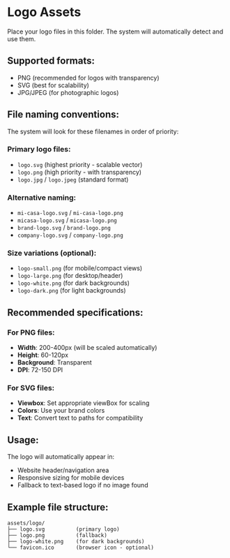 # Logo Assets

Place your logo files in this folder. The system will automatically detect and use them.

## Supported formats:
- PNG (recommended for logos with transparency)
- SVG (best for scalability)
- JPG/JPEG (for photographic logos)

## File naming conventions:
The system will look for these filenames in order of priority:

### Primary logo files:
- `logo.svg` (highest priority - scalable vector)
- `logo.png` (high priority - with transparency)
- `logo.jpg` / `logo.jpeg` (standard format)

### Alternative naming:
- `mi-casa-logo.svg` / `mi-casa-logo.png`
- `micasa-logo.svg` / `micasa-logo.png`
- `brand-logo.svg` / `brand-logo.png`
- `company-logo.svg` / `company-logo.png`

### Size variations (optional):
- `logo-small.png` (for mobile/compact views)
- `logo-large.png` (for desktop/header)
- `logo-white.png` (for dark backgrounds)
- `logo-dark.png` (for light backgrounds)

## Recommended specifications:

### For PNG files:
- **Width**: 200-400px (will be scaled automatically)
- **Height**: 60-120px 
- **Background**: Transparent
- **DPI**: 72-150 DPI

### For SVG files:
- **Viewbox**: Set appropriate viewBox for scaling
- **Colors**: Use your brand colors
- **Text**: Convert text to paths for compatibility

## Usage:
The logo will automatically appear in:
- Website header/navigation area
- Responsive sizing for mobile devices
- Fallback to text-based logo if no image found

## Example file structure:
```
assets/logo/
├── logo.svg          (primary logo)
├── logo.png          (fallback)
├── logo-white.png    (for dark backgrounds)
└── favicon.ico       (browser icon - optional)
```